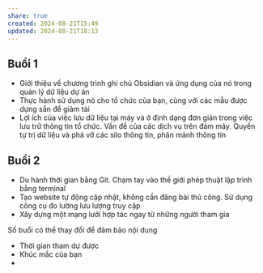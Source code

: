 ```yaml
---
share: true
created: 2024-08-21T15:49
updated: 2024-08-21T18:13
---
```

## Buổi 1
- Giới thiệu về chương trình ghi chú Obsidian và ứng dụng của nó trong quản lý dữ liệu dự án
- Thực hành sử dụng nó cho tổ chức của bạn, cùng với các mẫu được dựng sẵn để giảm tải
- Lợi ích của việc lưu dữ liệu tại máy và ở định dạng đơn giản trong việc lưu trữ thông tin tổ chức. Vấn đề của các dịch vụ trên đám mây. Quyền tự trị dữ liệu và phá vỡ các silo thông tin, phân mảnh thông tin

## Buổi 2
- Du hành thời gian bằng Git. Chạm tay vào thế giới phép thuật lập trình bằng terminal
- Tạo website tự động cập nhật, không cần đăng bài thủ công. Sử dụng công cụ đo lường lưu lượng truy cập
- Xây dựng một mạng lưới hợp tác ngay từ những người tham gia

Số buổi có thể thay đổi để đảm bảo nội dung

- Thời gian tham dự được
- Khúc mắc của bạn
- 